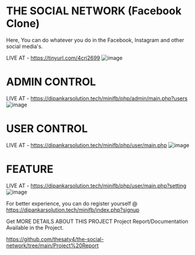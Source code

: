 # THE SOCIAL NETWORK (Facebook Clone)
Here, You can do whatever you do in the Facebook, Instagram and other social media's.

LIVE AT - https://tinyurl.com/4crj2699
![image](https://user-images.githubusercontent.com/57853305/146684118-3e1137ca-47c8-44fc-9292-574f6a0af23a.png)

# ADMIN CONTROL
LIVE AT - https://dipankarsolution.tech/minifb/php/admin/main.php?users
![image](https://user-images.githubusercontent.com/57853305/146684192-3b1ba095-e8a5-4dc3-a6bc-898037f44ca8.png)

# USER CONTROL
LIVE AT - https://dipankarsolution.tech/minifb/php/user/main.php
![image](https://user-images.githubusercontent.com/57853305/146684335-d58c00d7-aa17-421f-b5ad-44c45a1d61e8.png)

# FEATURE
LIVE AT - https://dipankarsolution.tech/minifb/php/user/main.php?setting
![image](https://user-images.githubusercontent.com/57853305/146684381-7836279c-f7c8-4b2e-9477-58fc443438bc.png)

For better experience, you can do register yourself @ https://dipankarsolution.tech/minifb/index.php?signup

Get MORE DETAILS ABOUT THIS PROJECT
Project Report/Documentation Available in the Project.

https://github.com/thesaty4/the-social-network/tree/main/Project%20Report
